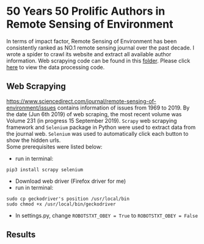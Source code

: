 # 50 Years 50 Prolific Authors in Remote Sensing of Environment
In terms of impact factor, Remote Sensing of Environment has been consistently ranked as NO.1 remote sensing journal over the past decade. I wrote a spider to crawl its website and extract all available author information. Web scrapying code can be found in this [folder](https://github.com/RickWeng/web-scraping-rse/tree/master/rse). Please click [here](https://nbviewer.jupyter.org/github/RickWeng/web-scraping-rse/blob/master/50years50authors-rse.ipynb) to view the data processing code. 
## Web Scrapying
https://www.sciencedirect.com/journal/remote-sensing-of-environment/issues contains information of issues from 1969 to 2019. 
By the date (Jun 6th 2019) of web scraping, the most recent volume was Volume 231 (in progress 15 September 2019).
`Scrapy` web scrapying framework and `Selenium` package in Python were used to extract data from the journal web. `Selenium` was used to automatically click each button to show the hidden urls.   
Some prerequisites were listed below:   
* run in terminal: 
```
pip3 install scrapy selenium 
```
* Download web driver (Firefox driver for me)   
* run in terminal: 
```
sudo cp geckodriver's position /usr/local/bin
sudo chmod +x /usr/local/bin/geckodriver
```
* In settings.py, change `ROBOTSTXT_OBEY = True` to `ROBOTSTXT_OBEY = False`
## Results
